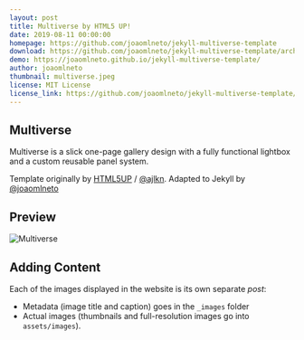 ```yaml
---
layout: post
title: Multiverse by HTML5 UP!
date: 2019-08-11 00:00:00
homepage: https://github.com/joaomlneto/jekyll-multiverse-template
download: https://github.com/joaomlneto/jekyll-multiverse-template/archive/master.zip
demo: https://joaomlneto.github.io/jekyll-multiverse-template/
author: joaomlneto
thumbnail: multiverse.jpeg
license: MIT License
license_link: https://github.com/joaomlneto/jekyll-multiverse-template/blob/master/LICENSE
---
```


## Multiverse
Multiverse is a slick one-page gallery design with a fully functional lightbox and a custom reusable panel system.

Template originally by [HTML5UP](https://html5up.net) / [@ajlkn](https://github.com/ajlkn). Adapted to Jekyll by [@joaomlneto](https://joao.neto.pt)

## Preview
![Multiverse](multiverse.jpeg)

## Adding Content
Each of the images displayed in the website is its own separate *post*:
- Metadata (image title and caption) goes in the `_images` folder
- Actual images (thumbnails and full-resolution images go into `assets/images`).
